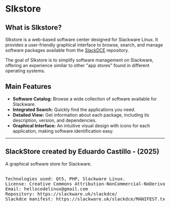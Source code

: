 # Slkstore

## What is Slkstore?

Slkstore is a web-based software center designed for Slackware Linux. It provides a user-friendly graphical interface to browse, search, and manage software packages available from the [SlackDCE](https://slackware.uk/slackdce/) repository.

The goal of Slkstore is to simplify software management on Slackware, offering an experience similar to other "app stores" found in different operating systems.

## Main Features

*   **Software Catalog:** Browse a wide collection of software available for Slackware.
*   **Integrated Search:** Quickly find the applications you need.
*   **Detailed View:** Get information about each package, including its description, version, and dependencies.
*   **Graphical Interface:** An intuitive visual design with icons for each application, making software identification easy.

---

<h2>SlackStore created by Eduardo Castillo - (2025)</h2>
A graphical software store for Slackware.<br><br>
<pre>Technologies used: Qt5, PHP, Slackware Linux.
License: Creative Commons Attribution-NonCommercial-NoDerivatives 4.0 International (CC BY-NC-ND 4.0)
Email: hellocodelinux@gmail.com
Repository: https://slackware.uk/slackdce/
Slackdce manifest: https://slackware.uk/slackdce/MANIFEST.txt</pre>
